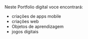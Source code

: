 Neste Portfolio digital voce encontrará:

* criações de apps mobile
* criações web
* Objetos de aprendizagem
* jogos digitais
